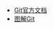 - [Git官方文档](https://git-scm.com/book/zh/v2)
- [图解Git](http://marklodato.github.io/visual-git-guide/index-zh-cn.html)
